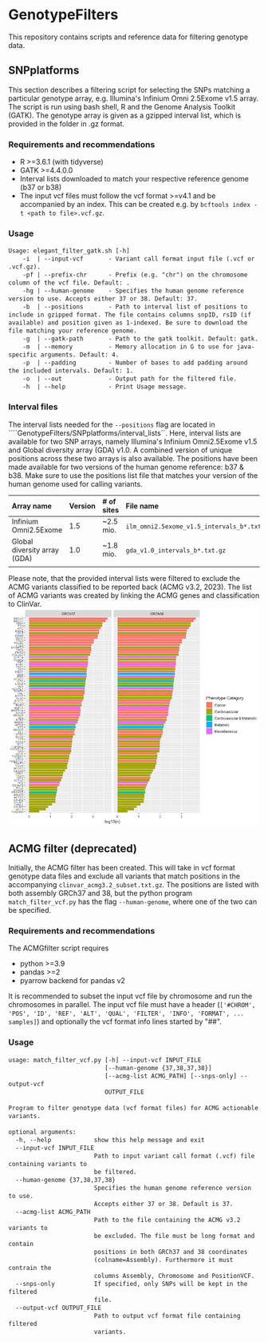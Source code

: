 # GenotypeFilters
This repository contains scripts and reference data for filtering genotype data. 

## SNPplatforms
This section describes a filtering script for selecting the SNPs matching a particular genotype array, e.g. Illumina's Infinium Omni 2.5Exome v1.5 array. The script is run using bash shell, R and the Genome Analysis Toolkit (GATK). The genotype array is given as a gzipped interval list, which is provided in the folder in .gz format. 

### Requirements and recommendations
- R >=3.6.1 (with tidyverse)
- GATK >=4.4.0.0
- Interval lists downloaded to match your respective reference genome (b37 or b38)
- The input vcf files must follow the vcf format >=v4.1 and be accompanied by an index. This can be created e.g. by ```bcftools index -t <path to file>.vcf.gz```.

### Usage
```
Usage: elegant_filter_gatk.sh [-h] 
    -i  | --input-vcf       - Variant call format input file (.vcf or .vcf.gz).
    -pf | --prefix-chr      - Prefix (e.g. "chr") on the chromosome column of the vcf file. Default: .
    -hg | --human-genome    - Specifies the human genome reference version to use. Accepts either 37 or 38. Default: 37.
    -b  | --positions       - Path to interval list of positions to include in gzipped format. The file contains columns snpID, rsID (if available) and position given as 1-indexed. Be sure to download the file matching your reference genome. 
    -g  | --gatk-path       - Path to the gatk toolkit. Default: gatk.
    -m  | --memory          - Memory allocation in G to use for java-specific arguments. Default: 4.
    -p  | --padding         - Number of bases to add padding around the included intervals. Default: 1.
    -o  | --out             - Output path for the filtered file.
    -h  | --help            - Print Usage message.

```

### Interval files 
The interval lists needed for the ```--positions``` flag are located in ````GenotypeFilters/SNPplatforms/interval_lists``. Here, interval lists are available for two SNP arrays, namely Illumina's Infinium Omni2.5Exome v1.5 and Global diversity array (GDA) v1.0. A combined version of unique positions across these two arrays is also available. 
The positions have been made available for two versions of the human genome reference: b37 \& b38. Make sure to use the positions list file that matches your version of the human genome used for calling variants. 

| Array name                   | Version | \# of sites | File name                                       |
|:-----------------------------|:--------|:------------|:------------------------------------------------|
| Infinium Omni2.5Exome        | 1.5     |  ~2.5 mio.  | ```ilm_omni2.5exome_v1.5_intervals_b*.txt.gz``` |
| Global diversity array (GDA) | 1.0     |  ~1.8 mio.  | ```gda_v1.0_intervals_b*.txt.gz```              |
|                              |         |             |                                                 |

Please note, that the provided interval lists were filtered to exclude the ACMG variants classified to be reported back (ACMG v3.2, 2023). The list of ACMG variants was created by linking the ACMG genes and classification to ClinVar. 
![acmg](ACMG_variants.png)



## ACMG filter (deprecated)
Initially, the ACMG filter has been created. This will take in vcf format genotype data files and exclude all variants that match positions in the accompanying ```clinvar_acmg3.2_subset.txt.gz```. The positions are listed with both assembly GRCh37 and 38, but the python program ```match_filter_vcf.py``` has the flag ```--human-genome```, where one of the two can be specified. 


### Requirements and recommendations
The ACMGfilter script requires 
- python >=3.9
- pandas >=2
- pyarrow backend for pandas v2

It is recommended to subset the input vcf file by chromosome and run the chromosomes in parallel. The input vcf file must have a header (```['#CHROM', 'POS', 'ID', 'REF', 'ALT', 'QUAL', 'FILTER', 'INFO', 'FORMAT', ... samples]```) and optionally the vcf format info lines started by "##". 


### Usage 
```
usage: match_filter_vcf.py [-h] --input-vcf INPUT_FILE
                           [--human-genome {37,38,37,38}]
                           [--acmg-list ACMG_PATH] [--snps-only] --output-vcf
                           OUTPUT_FILE

Program to filter genotype data (vcf format files) for ACMG actionable
variants.

optional arguments:
  -h, --help            show this help message and exit
  --input-vcf INPUT_FILE
                        Path to input variant call format (.vcf) file containing variants to
                        be filtered.
  --human-genome {37,38,37,38}
                        Specifies the human genome reference version to use.
                        Accepts either 37 or 38. Default is 37.
  --acmg-list ACMG_PATH
                        Path to the file containing the ACMG v3.2 variants to
                        be excluded. The file must be long format and contain
                        positions in both GRCh37 and 38 coordinates
                        (colname=Assembly). Furthermore it must contrain the
                        columns Assembly, Chromosome and PositionVCF.
  --snps-only           If specified, only SNPs will be kept in the filtered
                        file.
  --output-vcf OUTPUT_FILE
                        Path to output vcf format file containing filtered
                        variants.
```







